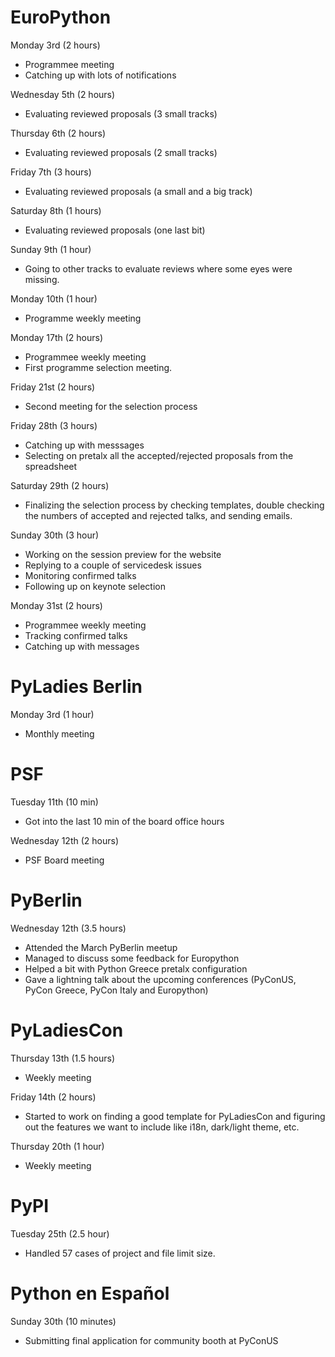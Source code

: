 # EuroPython

Monday 3rd (2 hours)

* Programmee meeting
* Catching up with lots of notifications

Wednesday 5th (2 hours)

* Evaluating reviewed proposals (3 small tracks)

Thursday 6th (2 hours)

* Evaluating reviewed proposals (2 small tracks)

Friday 7th (3 hours)

* Evaluating reviewed proposals (a small and a big track)

Saturday 8th (1 hours)

* Evaluating reviewed proposals (one last bit)

Sunday 9th (1 hour)

* Going to other tracks to evaluate reviews where some eyes were missing.

Monday 10th (1 hour)

* Programme weekly meeting

Monday 17th (2 hours)

* Programmee weekly meeting
* First programme selection meeting.

Friday 21st (2 hours)

* Second meeting for the selection process

Friday 28th (3 hours)

* Catching up with messsages
* Selecting on pretalx all the accepted/rejected proposals from the spreadsheet

Saturday 29th (2 hours)

* Finalizing the selection process by checking templates, double checking the
    numbers of accepted and rejected talks, and sending emails.

Sunday 30th (3 hour)

* Working on the session preview for the website
* Replying to a couple of servicedesk issues
* Monitoring confirmed talks
* Following up on keynote selection

Monday 31st (2 hours)

- Programmee weekly meeting
- Tracking confirmed talks
- Catching up with messages

# PyLadies Berlin

Monday 3rd (1 hour)

* Monthly meeting

# PSF

Tuesday 11th (10 min)

* Got into the last 10 min of the board office hours

Wednesday 12th (2 hours)

* PSF Board meeting

# PyBerlin

Wednesday 12th (3.5 hours)

* Attended the March PyBerlin meetup
* Managed to discuss some feedback for Europython
* Helped a bit with Python Greece pretalx configuration
* Gave a lightning talk about the upcoming conferences (PyConUS, PyCon Greece,
  PyCon Italy and Europython)

# PyLadiesCon

Thursday 13th (1.5 hours)

* Weekly meeting

Friday 14th (2 hours)

* Started to work on finding a good template for PyLadiesCon and figuring out
  the features we want to include like i18n, dark/light theme, etc.

Thursday 20th (1 hour)

* Weekly meeting

# PyPI

Tuesday 25th (2.5 hour)

* Handled 57 cases of project and file limit size.

# Python en Español

Sunday 30th (10 minutes)

* Submitting final application for community booth at PyConUS
